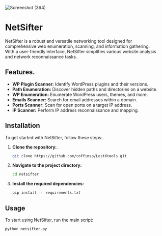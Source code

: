 ![Screenshot (364)](https://github.com/user-attachments/assets/8528e331-eb3d-4cb1-a45d-fe47eef1ec16)
# NetSifter
 
NetSifter is a robust and versatile networking tool designed for comprehensive web enumeration, scanning, and information gathering. With a user-friendly interface, NetSifter simplifies various website analysis and network reconnaissance tasks. 

## Features. 

- **WP Plugin Scanner:** Identify WordPress plugins and their versions.
- **Path Enumeration:** Discover hidden paths and directories on a website.
- **WP Enumeration:** Enumerate WordPress users, themes, and more.
- **Emails Scanner:** Search for email addresses within a domain.
- **Ports Scanner:** Scan for open ports on a target IP address.
- **IP Scanner:** Perform IP address reconnaissance and mapping.

## Installation

To get started with NetSifter, follow these steps:.

1. **Clone the repository:**.
    ```bash
    git clone https://github.com/coffinsp/LostXtools.git
    ```

2. **Navigate to the project directory:**
    ```bash
    cd netsifter
    ```

3. **Install the required dependencies:**
    ```bash
    pip install -r requirements.txt
    ```

## Usage

To start using NetSifter, run the main script:
```bash
python netsifter.py
